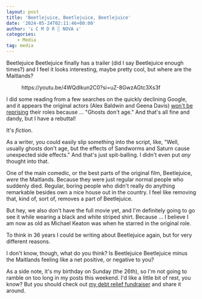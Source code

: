 ```yaml
---
layout: post
title: 'Beetlejuice, Beetlejuice, Beetlejuice'
date: '2024-05-24T02:11:46+00:00'
author: '𐕣 C M D R ░ NOVA 𐕣'
categories:
    - Media
tag: media
---
```


<!-- wp:paragraph -->
<p>Beetlejuice Beetlejuice finally has a trailer (did I say Beetlejuice enough times?) and I feel it looks interesting, maybe pretty cool, but where are the Maitlands?</p>
<!-- /wp:paragraph -->

<!-- wp:embed {"url":"https://youtu.be/4WQdlkun2C0?si=uZ-8GwzAGtc3Xs3f","type":"video","providerNameSlug":"youtube","responsive":true,"align":"center","className":"wp-embed-aspect-16-9 wp-has-aspect-ratio"} -->
<figure class="wp-block-embed aligncenter is-type-video is-provider-youtube wp-block-embed-youtube wp-embed-aspect-16-9 wp-has-aspect-ratio"><div class="wp-block-embed__wrapper">
https://youtu.be/4WQdlkun2C0?si=uZ-8GwzAGtc3Xs3f
</div></figure>
<!-- /wp:embed -->

<!-- wp:paragraph -->
<p>I did some reading from a few searches on the quickly declining Google, and it appears the original actors (Alex Baldwin and Geena Davis) <a href="https://screenrant.com/beetlejuice-2-geena-davis-return-no-confirmed-theory/" target="_blank" rel="noreferrer noopener">won't be reprising</a> their roles because ... "Ghosts don't age." And that's all fine and dandy, but I have a rebuttal!</p>
<!-- /wp:paragraph -->

<!-- wp:paragraph -->
<p>It's <em>fiction</em>.</p>
<!-- /wp:paragraph -->

<!-- wp:paragraph -->
<p>As a writer, you could easily slip something into the script, like, "Well, usually ghosts don't age, but the effects of Sandworms and Saturn cause unexpected side effects." And that's just spit-balling. I didn't even put <em>any</em> thought into that.</p>
<!-- /wp:paragraph -->

<!-- wp:paragraph -->
<p>One of the main comedic, or the best parts of the original film, Beetlejuice, <em>were</em> the Maitlands. Because they were just regular normal people who suddenly died. Regular, boring people who didn't really do anything remarkable besides own a nice house out in the country. I feel like removing that, kind of, sort of, removes a part of Beetlejuice.</p>
<!-- /wp:paragraph -->

<!-- wp:paragraph -->
<p>But hey, we also don't have the full movie yet, and I'm definitely going to go see it while wearing a black and white striped shirt. Because ... I believe I am now as old as Michael Keaton was when he starred in the original role.</p>
<!-- /wp:paragraph -->

<!-- wp:paragraph -->
<p>To think in 36 years I could be writing about Beetlejuice again, but for very different reasons.</p>
<!-- /wp:paragraph -->

<!-- wp:paragraph -->
<p>I don't know, though, what do you think? Is Beetlejuice Beetlejuice minus the Maitlands feeling like a net positive, or negative to you?</p>
<!-- /wp:paragraph -->

<!-- wp:paragraph -->
<p>As a side note, it's my birthday on Sunday (the 26th), so I'm not going to ramble on too long in my posts this weekend. I'd like a little bit of rest, you know? But you should check out <a href="https://cmdr-nova.online/2024/05/20/gofundme-debt-relief/" target="_blank" rel="noreferrer noopener">my debt relief fundraiser</a> and share it around.</p>
<!-- /wp:paragraph -->